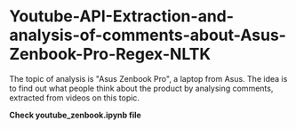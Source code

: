# Youtube-API-Extraction-and-analysis-of-comments-about-Asus-Zenbook-Pro-Regex-NLTK
The topic of analysis is "Asus Zenbook Pro", a laptop from Asus. The idea is to find out what people think about the product by analysing comments, extracted from videos on this topic.

**Check youtube_zenbook.ipynb file**
